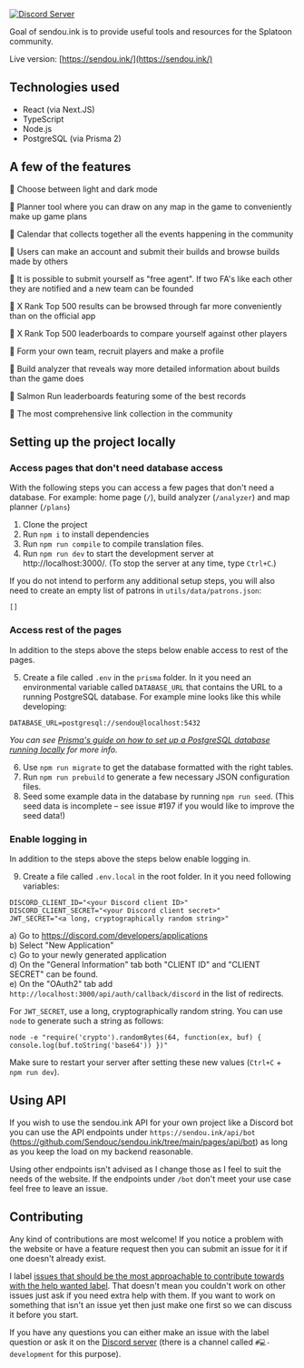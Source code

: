 [![Discord Server](https://discordapp.com/api/guilds/299182152161951744/embed.png)](https://discord.gg/sendou)

Goal of sendou.ink is to provide useful tools and resources for the Splatoon community.

Live version: [https://sendou.ink/](https://sendou.ink/)

## Technologies used

- React (via Next.JS)
- TypeScript
- Node.js
- PostgreSQL (via Prisma 2)

## A few of the features

🐙 Choose between light and dark mode

🦑 Planner tool where you can draw on any map in the game to conveniently make up game plans

🐙 Calendar that collects together all the events happening in the community

🦑 Users can make an account and submit their builds and browse builds made by others

🐙 It is possible to submit yourself as "free agent". If two FA's like each other they are notified and a new team can be founded

🦑 X Rank Top 500 results can be browsed through far more conveniently than on the official app

🐙 X Rank Top 500 leaderboards to compare yourself against other players

🦑 Form your own team, recruit players and make a profile

🐙 Build analyzer that reveals way more detailed information about builds than the game does

🦑 Salmon Run leaderboards featuring some of the best records

🐙 The most comprehensive link collection in the community

## Setting up the project locally

### Access pages that don't need database access

With the following steps you can access a few pages that don't need a database. For example: home page (`/`), build analyzer (`/analyzer`) and map planner (`/plans`)

1. Clone the project
2. Run `npm i` to install dependencies
3. Run `npm run compile` to compile translation files.
4. Run `npm run dev` to start the development server at http://localhost:3000/. (To stop the server at any time, type `Ctrl+C`.)

If you do not intend to perform any additional setup steps, you will also need to create an empty list of patrons in `utils/data/patrons.json`:

```
[]
```

### Access rest of the pages

In addition to the steps above the steps below enable access to rest of the pages.

5. Create a file called `.env` in the `prisma` folder. In it you need an environmental variable called `DATABASE_URL` that contains the URL to a running PostgreSQL database. For example mine looks like this while developing:

```
DATABASE_URL=postgresql://sendou@localhost:5432
```

_You can see [Prisma's guide on how to set up a PostgreSQL database running locally](https://www.prisma.io/dataguide/postgresql/setting-up-a-local-postgresql-database) for more info._

6. Use `npm run migrate` to get the database formatted with the right tables.
7. Run `npm run prebuild` to generate a few necessary JSON configuration files.
8. Seed some example data in the database by running `npm run seed`. (This seed data is incomplete – see issue #197 if you would like to improve the seed data!)

### Enable logging in

In addition to the steps above the steps below enable logging in.

9. Create a file called `.env.local` in the root folder. In it you need following variables:

```
DISCORD_CLIENT_ID="<your Discord client ID>"
DISCORD_CLIENT_SECRET="<your Discord client secret>"
JWT_SECRET="<a long, cryptographically random string>"
```

a) Go to https://discord.com/developers/applications  
b) Select "New Application"  
c) Go to your newly generated application  
d) On the "General Information" tab both "CLIENT ID" and "CLIENT SECRET" can be found.  
e) On the "OAuth2" tab add `http://localhost:3000/api/auth/callback/discord` in the list of redirects.

For `JWT_SECRET`, use a long, cryptographically random string. You can use `node` to generate such a string as follows:

```
node -e "require('crypto').randomBytes(64, function(ex, buf) { console.log(buf.toString('base64')) })"
```

Make sure to restart your server after setting these new values (`Ctrl+C` + `npm run dev`).

## Using API

If you wish to use the sendou.ink API for your own project like a Discord bot you can use the API endpoints under `https://sendou.ink/api/bot` (https://github.com/Sendouc/sendou.ink/tree/main/pages/api/bot) as long as you keep the load on my backend reasonable.

Using other endpoints isn't advised as I change those as I feel to suit the needs of the website. If the endpoints under `/bot` don't meet your use case feel free to leave an issue.

## Contributing

Any kind of contributions are most welcome! If you notice a problem with the website or have a feature request then you can submit an issue for it if one doesn't already exist.

I label [issues that should be the most approachable to contribute towards with the help wanted label](https://github.com/Sendouc/sendou.ink/issues?q=is%3Aopen+is%3Aissue+label%3A%22help+wanted%22). That doesn't mean you couldn't work on other issues just ask if you need extra help with them. If you want to work on something that isn't an issue yet then just make one first so we can discuss it before you start.

If you have any questions you can either make an issue with the label question or ask it on the [Discord server](https://discord.gg/sendou) (there is a channel called `#💻-development` for this purpose).
